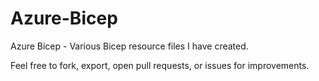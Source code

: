# Azure-Bicep
Azure Bicep - Various Bicep resource files I have created.

Feel free to fork, export, open pull requests, or issues for improvements.
